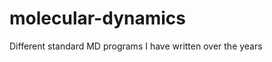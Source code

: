 molecular-dynamics
==================

Different standard MD programs I have written over the years
